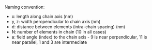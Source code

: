 
Naming convention: 
- x: length along chain axis (nm)
- y, z: width peropendicular to chain axis (nm)
- d: distance between elements (intra-chain spacing) (nm)
- N: number of elements in chain (10 in all cases)
- a: field angle (index) to the chain axis - 9 is near perpendicular, 11 is near parallel, 1 and 3 are intermediate
